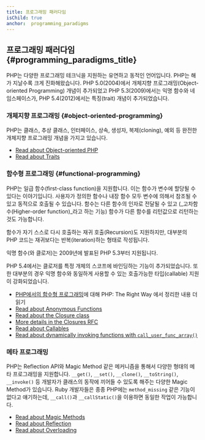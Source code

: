 ```yaml
---
title: 프로그래밍 패러다임
isChild: true
anchor:  programming_paradigms
---
```


## 프로그래밍 패러다임 {#programming_paradigms_title}

PHP는 다양한 프로그래밍 테크닉을 지원하는 유연하고 동적인 언어입니다. PHP는 해가 지날수록 크게 진화해왔습니다. PHP
5.0(2004)에서 개체지향 프로그래밍(Object-oriented Programming) 개념이 추가되었고 PHP 5.3(2009)에서는 익명 함수와
네임스페이스가, PHP 5.4(2012)에서는 특징(trait) 개념이 추가되었습니다.

### 개체지향 프로그래밍 {#object-oriented-programming}

PHP는 클래스, 추상 클래스, 인터페이스, 상속, 생성자, 복제(cloning), 예외 등 완전한 개체지향 프로그래밍 개념을 가지고
있습니다.

* [Read about Object-oriented PHP][oop]
* [Read about Traits][traits]

### 함수형 프로그래밍 {#functional-programming}

PHP는 일급 함수(first-class function)을 지원합니다. 이는 함수가 변수에 할당될 수 있다는 이야기입니다. 사용자가 정의한
함수나 내장 함수 모두 변수에 의해서 참조될 수 있고 동적으로 호출될 수 있습니다. 함수는 다른 함수의 인자로 전달될 수
있고 (_고차함수(Higher-order function)_라고 하는 기능) 함수가 다른 함수를 리턴값으로 리턴하는 것도 가능합니다.

함수가 자기 스스로 다시 호출하는 재귀 호출(Recursion)도 지원하지만, 대부분의 PHP 코드는 재귀보다는 반복(iteration)하는
형태로 작성됩니다.

익명 함수(와 클로저)는 2009년에 발표된 PHP 5.3부터 지원됩니다.

PHP 5.4에서는 클로저를 특정 개체의 스코프에 바인딩하는 기능이 추가되었습니다. 또한 대부분의 경우 익명 함수와
동일하게 사용할 수 있는 호출가능한 타입(callable) 지원이 강화되었습니다.

* [PHP에서의 함수형 프로그래밍](/php-the-right-way/pages/Functional-Programming.html)에 대해 PHP: The Right Way 에서 정리한 내용 더 읽기
* [Read about Anonymous Functions][anonymous-functions]
* [Read about the Closure class][closure-class]
* [More details in the Closures RFC][closures-rfc]
* [Read about Callables][callables]
* [Read about dynamically invoking functions with `call_user_func_array()`][call-user-func-array]

### 메타 프로그래밍

PHP는 Reflection API와 Magic Method 같은 메커니즘을 통해서 다양한 형태의 메타 프로그래밍을 지원합니다.
`__get()`, `__set()`, `__clone()`, `__toString()`, `__invoke()` 등 개발자가 클래스의 동작에
끼어들 수 있도록 해주는 다양한 Magic Method가 있습니다. Ruby 개발자들은 종종 PHP에는 `method_missing` 같은
기능이 없다고 얘기하는데, `__call()`과 `__callStatic()`을 이용하면 동일한 작업이 가능합니다.

* [Read about Magic Methods][magic-methods]
* [Read about Reflection][reflection]
* [Read about Overloading][overloading]


[oop]: http://php.net/language.oop5
[traits]: http://php.net/language.oop5.traits
[anonymous-functions]: http://php.net/functions.anonymous
[closure-class]: http://php.net/class.closure
[closures-rfc]: https://wiki.php.net/rfc/closures
[callables]: http://php.net/language.types.callable
[call-user-func-array]: http://php.net/function.call-user-func-array
[magic-methods]: http://php.net/language.oop5.magic
[reflection]: http://php.net/intro.reflection
[overloading]: http://php.net/language.oop5.overloading

